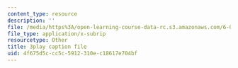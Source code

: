 ```yaml
---
content_type: resource
description: ''
file: /media/https%3A/open-learning-course-data-rc.s3.amazonaws.com/6-004-computation-structures-spring-2017/4f675d5ccc5c5912310ec18617e704bf_LiO-HMhxAtY.srt
file_type: application/x-subrip
resourcetype: Other
title: 3play caption file
uid: 4f675d5c-cc5c-5912-310e-c18617e704bf
---
```

